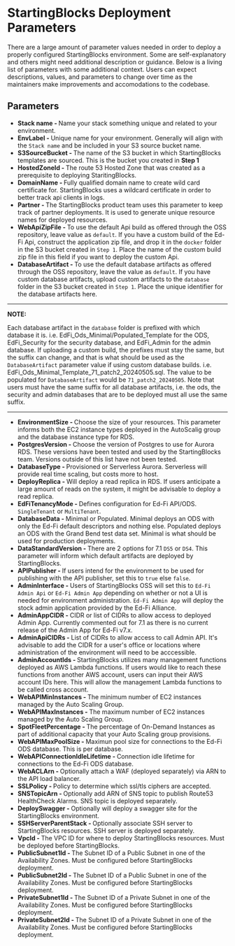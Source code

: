 # StartingBlocks Deployment Parameters
There are a large amount of parameter values needed in order to deploy a properly configured StartingBlocks environment. Some are self-explanatory and others might need additional description or guidance.  Below is a living list of parameters with some additional context. Users can expect descriptions, values, and parameters to change over time as the maintainers make improvements and accomodations to the codebase.

## Parameters
-   <b>Stack name - </b> Name your stack something unique and related to your environment.
-   <b>EnvLabel - </b> Unique name for your environment. Generally will align with the `Stack name` and be included in your S3 source bucket name.
-   <b>S3SourceBucket - </b> The name of the S3 bucket in which StartingBlocks templates are sourced. This is the bucket you created in <b>Step 1</b>
-   <b>HostedZoneId - </b> The route 53 Hosted Zone that was created as a prerequisite to deploying StaritingBlocks.
-   <b>DomainName - </b> Fully qualified domain name to create wild card certificate for.  StartingBlocks uses a wildcard certificate in order to better track api clients in logs.
-   <b>Partner - </b> The StartingBlocks product team uses this parameter to keep track of partner deployments. It is used to generate unique resource names for deployed resources.
-   <b>WebApiZipFile - </b> To use the default Api build as offered through the OSS repository, leave value as `default`. If you have a custom build of the Ed-Fi Api, construct the application zip file, and drop it in the `docker` folder in the S3 bucket created in `Step 1`. Place the name of the custom build zip file in this field if you want to deploy the custom Api.
-   <b>DatabaseArtifact - </b> To use the default database artifacts as offered through the OSS repository, leave the value as `default`. If you have custom database artifacts, upload custom artifacts to the `database` folder in the S3 bucket created in `Step 1`. Place the unique identifier for the database artifacts here.
---

**NOTE:**

Each database artifact in the `database` folder is prefixed with which database it is. i.e. EdFi_Ods_Minimal/Populated_Template for the ODS, EdFi_Security for the security database, and EdFi_Admin for the admin database. If uploading a custom build, the prefixes must stay the same, but the suffix can change, and that is what should be used as the `DatabaseArtifact` parameter value if using custom database builds. i.e. EdFi_Ods_Minimal_Template_71_patch2_20240505.sql. The value to be populated for `DatabaseArtifact` would be `71_patch2_20240505`. Note that users must have the same suffix for all database artifacts, i.e. the ods, the security and admin databases that are to be deployed must all use the same suffix.

---
-   <b>EnvironmentSize - </b> Choose the size of your resources. This parameter informs both the EC2 instance types deployed in the AutoScalig group and the database instance type for RDS.
-   <b>PostgresVersion - </b> Choose the version of Postgres to use for Aurora RDS. These versions have been tested and used by the StartingBlocks team. Versions outside of this list have not been tested.
-   <b>DatabaseType - </b> Provisioned or Serverless Aurora. Serverless will provide real time scaling, but costs more to host.
-   <b>DeployReplica - </b> Will deploy a read replica in RDS. If users anticipate a large amount of reads on the system, it might be advisable to deploy a read replica.
-   <b>EdFiTenancyMode - </b> Defines configuration for Ed-Fi API/ODS. `SingleTenant` or `MultiTenant`.
-   <b>DatabaseData - </b>  Minimal or Populated. Minimal deploys an ODS with only the Ed-Fi default descriptors and nothing else. Populated deploys an ODS with the Grand Bend test data set. Minimal is what should be used for production deployments.
-   <b>DataStandardVersion - </b> There are 2 options for 7.1 `DS5` or `DS4`. This parameter will inform which default artifacts are deployed by StartingBlocks.
-   <b>APIPublisher - </b> If users intend for the environment to be used for publishing with the API publisher, set this to `true` else `false`.
-   <b>AdminInterface - </b> Users of StartingBlocks OSS will set this to `Ed-Fi Admin Api` or `Ed-Fi Admin App` depending on whether or not a UI is needed for environment administration. `Ed-Fi Admin App` will deploy the stock admin application provided by the Ed-Fi Alliance.
-   <b>AdminAppCIDR - </b> CIDR or list of CIDRs to allow access to deployed Admin App. Currently commented out for 7.1 as there is no current release of the Admin App for Ed-Fi v7.x.
-   <b>AdminApiCIDRs - </b> List of CIDRs to allow access to call Admin API. It's advisable to add the CIDR for a user's office or locations where administration of the environment will need to be acccessible.
-   <b>AdminAccountIds - </b> StartingBlocks utilizes many management functions deployed as AWS Lambda functions. If users would like to reach these functions from another AWS account, users can input their AWS account IDs here. This will allow the management Lambda functions to be called cross account.
-   <b>WebAPIMinInstances - </b> The minimum number of EC2 instances managed by the Auto Scaling Group.
-   <b>WebAPIMaxInstances - </b> The maximum number of EC2 instances managed by the Auto Scaling Group.
-   <b>SpotFleetPercentage - </b> The percentage of On-Demand Instances as part of additional capacity that your Auto Scaling group provisions.
-   <b>WebAPIMaxPoolSize - </b> Maximun pool size for connections to the Ed-Fi ODS database. This is per database.
-   <b>WebAPIConnectionIdleLifetime - </b> Connection idle lifetime for connections to the Ed-Fi ODS database.
-   <b>WebACLArn - </b> Optionally attach a WAF (deployed separately) via ARN to the API load balancer.
-   <b>SSLPolicy - </b> Policy to determine which ssl/tls ciphers are accepted.
-   <b>SNSTopicArn - </b> Optionally add ARN of SNS topic to publish Route53 HealthCheck Alarms. SNS topic is deployed separately.
-   <b>DeploySwagger - </b> Optionally will deploy a swagger site for the StartingBlocks environment.
-   <b>SSHServerParentStack - </b> Optionally associate SSH server to StartingBlocks resources. SSH server is deployed separately.
-   <b>VpcId - </b> The VPC ID for where to deploy StartingBlocks resources. Must be deployed before StartingBlocks.
-   <b>PublicSubnet1Id - </b> The Subnet ID of a Public Subnet in one of the Availability Zones. Must be configured before StartingBlocks deployment.
-   <b>PublicSubnet2Id - </b> The Subnet ID of a Public Subnet in one of the Availability Zones. Must be configured before StartingBlocks deployment.
-   <b>PrivateSubnet1Id - </b> The Subnet ID of a Private Subnet in one of the Availability Zones. Must be configured before StartingBlocks deployment.
-   <b>PrivateSubnet2Id - </b> The Subnet ID of a Private Subnet in one of the Availability Zones. Must be configured before StartingBlocks deployment.